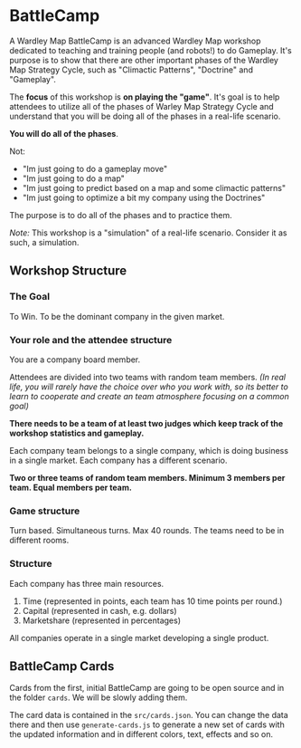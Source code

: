 # BattleCamp

A Wardley Map BattleCamp is an advanced Wardley Map workshop dedicated to teaching and training people (and robots!) to do Gameplay. It's purpose is to show that there are other important phases of the Wardley Map Strategy Cycle, such as "Climactic Patterns", "Doctrine" and "Gameplay".

The **focus** of this workshop is **on playing the "game"**. It's goal is to help attendees to utilize all of the phases of Warley Map Strategy Cycle and understand that you will be doing all of the phases in a real-life scenario.

**You will do all of the phases**.

Not:

- "Im just going to do a gameplay move"
- "Im just going to do a map"
- "Im just going to predict based on a map and some climactic patterns"
- "Im just going to optimize a bit my company using the Doctrines"

The purpose is to do all of the phases and to practice them.

*Note:* This workshop is a "simulation" of a real-life scenario. Consider it as such, a simulation.

## Workshop Structure

### The Goal

To Win. To be the dominant company in the given market.

### Your role and the attendee structure

You are a company board member.

Attendees are divided into two teams with random team members.
*(In real life, you will rarely have the choice over who you work with, so its better to learn to cooperate and create an team atmosphere focusing on a common goal)*

**There needs to be a team of at least two judges which keep track of the workshop statistics and gameplay.**

Each company team belongs to a single company, which is doing business in a single market. Each company has a different scenario.

**Two or three teams of random team members. Minimum 3 members per team. Equal members per team.**

### Game structure

Turn based. Simultaneous turns. Max 40 rounds.
The teams need to be in different rooms.

### Structure

Each company has three main resources.

1. Time (represented in points, each team has 10 time points per round.)
2. Capital (represented in cash, e.g. dollars)
3. Marketshare (represented in percentages)

All companies operate in a single market developing a single product.

## BattleCamp Cards

Cards from the first, initial BattleCamp are going to be open source and in the folder `cards`. We will be slowly adding them.

The card data is contained in the `src/cards.json`. You can change the data there and then use `generate-cards.js` to generate a new set of cards with the updated information and in different colors, text, effects and so on.
